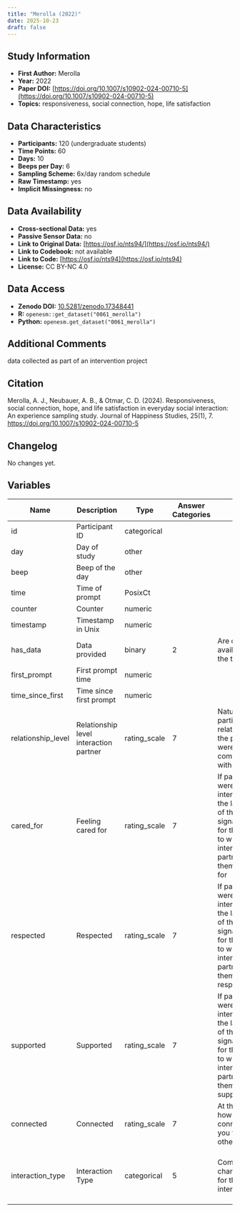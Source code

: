 ```yaml
---
title: "Merolla (2022)"
date: 2025-10-23
draft: false
---
```



## Study Information

- **First Author:** Merolla
- **Year:** 2022
- **Paper DOI:** [https://doi.org/10.1007/s10902-024-00710-5](https://doi.org/10.1007/s10902-024-00710-5)
- **Topics:** responsiveness, social connection, hope, life satisfaction

## Data Characteristics

- **Participants:** 120 (undergraduate students)
- **Time Points:** 60
- **Days:** 10
- **Beeps per Day:** 6
- **Sampling Scheme:** 6x/day random schedule
- **Raw Timestamp:** yes
- **Implicit Missingness:** no

## Data Availability

- **Cross-sectional Data:** yes
- **Passive Sensor Data:** no
- **Link to Original Data:** [https://osf.io/nts94/](https://osf.io/nts94/)
- **Link to Codebook:** not available
- **Link to Code:** [https://osf.io/nts94](https://osf.io/nts94)
- **License:** CC BY-NC 4.0

## Data Access

- **Zenodo DOI:** [10.5281/zenodo.17348441](https://doi.org/10.5281/zenodo.17348441)
- **R:** `openesm::get_dataset("0061_merolla")`
- **Python:** `openesm.get_dataset("0061_merolla")`

## Additional Comments

data collected as part of an intervention project


## Citation

Merolla, A. J., Neubauer, A. B., & Otmar, C. D. (2024). Responsiveness, social connection, hope, and life satisfaction in everyday social interaction: An experience sampling study. Journal of Happiness Studies, 25(1), 7. https://doi.org/10.1007/s10902-024-00710-5




## Changelog

No changes yet.

## Variables

| Name | Description | Type | Answer Categories | Details | Labels | Transformation | Source | Assessment Type | Construct | Comments |
|------|-------------|------|------------------|---------|--------|----------------|--------|----------------|----------|----------|
| id | Participant ID | categorical |  |  |  |  |  | ESM |  |  |
| day | Day of study | other |  |  |  |  |  | ESM |  |  |
| beep | Beep of the day | other |  |  |  |  |  | ESM |  |  |
| time | Time of prompt | PosixCt |  |  |  |  |  | ESM |  |  |
| counter | Counter | numeric |  |  |  |  |  | ESM |  |  |
| timestamp | Timestamp in Unix | numeric |  |  |  |  |  | ESM |  |  |
| has_data | Data provided | binary | 2 | Are data available for the timepoint? | FALSE/TRUE |  |  | ESM |  |  |
| first_prompt | First prompt time | numeric |  |  |  |  |  | ESM |  |  |
| time_since_first | Time since first prompt | numeric |  |  |  |  |  | ESM |  |  |
| relationship_level | Relationship level interaction partner | rating_scale | 7 | Nature of the participants' relationship to the person they were communicating with | 1 = No established relationship/stranger; 7 = established relationship |  |  | ESM | social interaction, relationship |  |
| cared_for | Feeling cared for | rating_scale | 7 | If participants were in a social interaction in the last 10 min. of the survey signal: Asked for the degree to which their interaction partner made them feel cared for | 1 = Not at all<br>5 = Extremely |  |  | ESM | responsiveness, social support, social connectedness |  |
| respected | Respected | rating_scale | 7 | If participants were in a social interaction in the last 10 min. of the survey signal: Asked for the degree to which their interaction partner made them feel respected | 1 = Not at all<br>5 = Extremely |  |  | ESM | respect, social support, responsiveness, social interaction |  |
| supported | Supported | rating_scale | 7 | If participants were in a social interaction in the last 10 min. of the survey signal: Asked for the degree to which their interaction partner made them feel supported | 1 = Not at all<br>5 = Extremely |  |  | ESM | social support, responsiveness, social interaction |  |
| connected | Connected | rating_scale | 7 | At this moment, how close and connected do you feel to other people? | 1 = no connection<br>7 = a great deal of connection |  |  | ESM | social connectedness |  |
| interaction_type | Interaction Type | categorical | 5 | Communication channel used for the interaction | Face-to-face, video calls, text messaging/SMS, voice-only phone calls, 0 (no interaction) |  |  | ESM | social interaction, media, communication |  |
